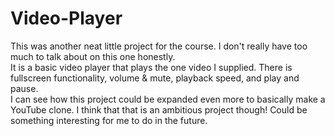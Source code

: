 # Video-Player


 This was another neat little project for the course. I don't really have too much to talk about on this one honestly.\
 It is a basic video player that plays the one video I supplied.
 There is fullscreen functionality, volume & mute, playback speed, and play and pause.\
 I can see how this project could be expanded even more to basically make a YouTube clone. 
 I think that that is an ambitious project though! Could be something interesting for me to do in the future.
